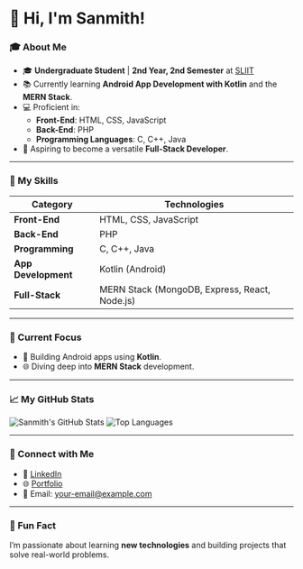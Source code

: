 # 👋 Hi, I'm Sanmith!

### 🎓 About Me
- 🎓 **Undergraduate Student** | **2nd Year, 2nd Semester** at [SLIIT](https://www.sliit.lk/)
- 📚 Currently learning **Android App Development with Kotlin** and the **MERN Stack**.
- 💻 Proficient in:
  - **Front-End**: HTML, CSS, JavaScript
  - **Back-End**: PHP
  - **Programming Languages**: C, C++, Java
- 🌟 Aspiring to become a versatile **Full-Stack Developer**.

---

### 🚀 My Skills
| **Category**       | **Technologies**                                       |
|---------------------|-------------------------------------------------------|
| **Front-End**       | HTML, CSS, JavaScript                                 |
| **Back-End**        | PHP                                                   |
| **Programming**     | C, C++, Java                                          |
| **App Development** | Kotlin (Android)                                      |
| **Full-Stack**      | MERN Stack (MongoDB, Express, React, Node.js)         |

---

### 🔭 Current Focus
- 📱 Building Android apps using **Kotlin**.
- 🌐 Diving deep into **MERN Stack** development.

---

### 📈 My GitHub Stats
![Sanmith's GitHub Stats](https://github-readme-stats.vercel.app/api?username=Sanmith2002&show_icons=true&theme=radical)
![Top Languages](https://github-readme-stats.vercel.app/api/top-langs/?username=Sanmith2002&layout=compact&theme=radical)

---

### 🤝 Connect with Me
- 💼 [LinkedIn](https://www.linkedin.com/in/dinura-sanmith-9a3917296/)  
- 🌐 [Portfolio](https://yourportfolio.com)  
- 📧 Email: [your-email@example.com](mailto:your-email@example.com)

---

### 🌱 Fun Fact
I’m passionate about learning **new technologies** and building projects that solve real-world problems.
